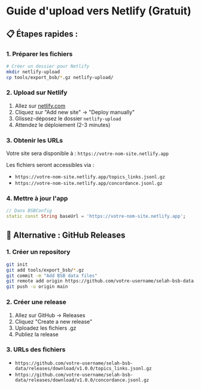 # Guide d'upload vers Netlify (Gratuit)

## 📋 Étapes rapides :

### 1. Préparer les fichiers
```bash
# Créer un dossier pour Netlify
mkdir netlify-upload
cp tools/export_bsb/*.gz netlify-upload/
```

### 2. Upload sur Netlify
1. Allez sur [netlify.com](https://netlify.com)
2. Cliquez sur "Add new site" → "Deploy manually"
3. Glissez-déposez le dossier `netlify-upload`
4. Attendez le déploiement (2-3 minutes)

### 3. Obtenir les URLs
Votre site sera disponible à : `https://votre-nom-site.netlify.app`

Les fichiers seront accessibles via :
- `https://votre-nom-site.netlify.app/topics_links.jsonl.gz`
- `https://votre-nom-site.netlify.app/concordance.jsonl.gz`

### 4. Mettre à jour l'app
```dart
// Dans BSBConfig
static const String baseUrl = 'https://votre-nom-site.netlify.app';
```

## 🔧 Alternative : GitHub Releases

### 1. Créer un repository
```bash
git init
git add tools/export_bsb/*.gz
git commit -m "Add BSB data files"
git remote add origin https://github.com/votre-username/selah-bsb-data.git
git push -u origin main
```

### 2. Créer une release
1. Allez sur GitHub → Releases
2. Cliquez "Create a new release"
3. Uploadez les fichiers .gz
4. Publiez la release

### 3. URLs des fichiers
- `https://github.com/votre-username/selah-bsb-data/releases/download/v1.0.0/topics_links.jsonl.gz`
- `https://github.com/votre-username/selah-bsb-data/releases/download/v1.0.0/concordance.jsonl.gz`


